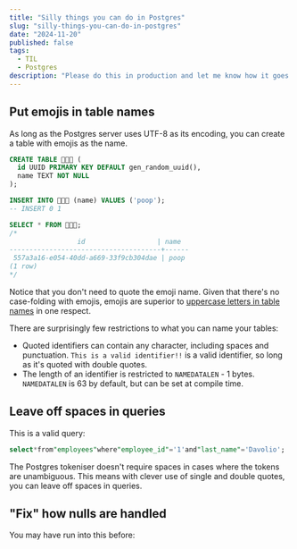 ```yaml
---
title: "Silly things you can do in Postgres"
slug: "silly-things-you-can-do-in-postgres"
date: "2024-11-20"
published: false
tags:
  - TIL
  - Postgres
description: "Please do this in production and let me know how it goes."
---
```


## Put emojis in table names

As long as the Postgres server uses UTF-8 as its encoding, you can create a table with emojis as the name.

```sql
CREATE TABLE 💩😀🤔 (
  id UUID PRIMARY KEY DEFAULT gen_random_uuid(),
  name TEXT NOT NULL
);

INSERT INTO 💩😀🤔 (name) VALUES ('poop');
-- INSERT 0 1

SELECT * FROM 💩😀🤔;
/*
                 id                  | name 
--------------------------------------+------
 557a3a16-e054-40dd-a669-33f9cb304dae | poop
(1 row)
*/
```

Notice that you don't need to quote the emoji name. Given that there's no case-folding with emojis, emojis are superior to [uppercase letters in table names](/articles/avoid-capital-letters-in-postgres-names) in one respect.

There are surprisingly few restrictions to what you can name your tables:

- Quoted identifiers can contain any character, including spaces and punctuation. `This is a valid identifier!!` is a valid identifier, so long as it's quoted with double quotes.
- The length of an identifier is restricted to `NAMEDATALEN` - 1 bytes. `NAMEDATALEN` is 63 by default, but can be set at compile time.

## Leave off spaces in queries

This is a valid query:

```sql
select*from"employees"where"employee_id"='1'and"last_name"='Davolio';
```

The Postgres tokeniser doesn't require spaces in cases where the tokens are unambiguous. This means with clever use of single and double quotes, you can leave off spaces in queries.

## "Fix" how nulls are handled

You may have run into this before:

```sql

```